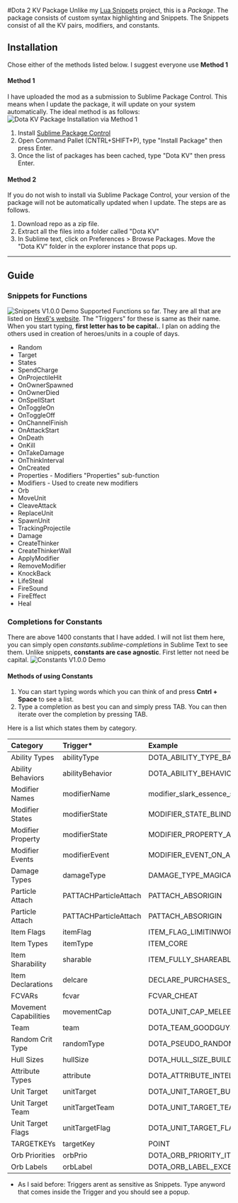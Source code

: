#Dota 2 KV Package
Unlike my [Lua Snippets](https://github.com/bhargavrpatel/Dota-2-Sublime-Packages) project, this is a *Package*. The package consists of custom syntax highlighting and Snippets. The Snippets consist of all the KV pairs, modifiers, and constants. 

## Installation
Chose either of the methods listed below. I suggest everyone use **Method 1**
#### Method 1
I have uploaded the mod as a submission to Sublime Package Control. This means when I update the package, it will update on your system automatically.
The ideal method is as follows:
![Dota KV Package Installation via Method 1](http://fat.gfycat.com/PeskyLiquidCutworm.gif)
1. Install [Sublime Package Control ](https://sublime.wbond.net/installation)
2. Open Command Pallet (CNTRL+SHIFT+P), type "Install Package" then press Enter.
3. Once the list of packages has been cached, type "Dota KV" then press Enter.

#### Method 2
If you do not wish to install via Sublime Package Control, your version of the package will not be automatically updated when I update. The steps are as follows.

1. Download repo as a zip file. 
2. Extract all the files into a folder called "Dota KV"
3. In Sublime text, click on Preferences > Browse Packages. Move the "Dota KV" folder in the explorer instance that pops up.

***
## Guide
### Snippets for Functions
![Snippets V1.0.0 Demo](http://fat.gfycat.com/ObedientParallelIbis.gif)
Supported Functions so far. They are all that are listed on [Hex6's website](hex6.se/dota/modifier_functions.txt). The "Triggers" for these is same as their name. When you start typing, **first letter has to be capital.**. I plan on adding the others used in creation of heroes/units in a couple of days.
* Random
* Target
* States
* SpendCharge
* OnProjectileHit
* OnOwnerSpawned
* OnOwnerDied
* OnSpellStart
* OnToggleOn
* OnToggleOff
* OnChannelFinish
* OnAttackStart
* OnDeath
* OnKill
* OnTakeDamage
* OnThinkInterval
* OnCreated
* Properties 	-	Modifiers "Properties" sub-function
* Modifiers   - Used to create new modifiers
* Orb
* MoveUnit
* CleaveAttack
* ReplaceUnit
* SpawnUnit
* TrackingProjectile
* Damage
* CreateThinker
* CreateThinkerWall
* ApplyModifier
* RemoveModifier
* KnockBack
* LifeSteal
* FireSound
* FireEffect
* Heal

### Completions for Constants
There are above 1400 constants that I have added. I will not list them here, you can simply open *constants.sublime-completions* in Sublime Text to see them. Unlike snippets, **constants are case agnostic**. First letter not need be capital.
![Constants V1.0.0 Demo](http://giant.gfycat.com/AgreeableUnselfishAztecant.gif)
#### Methods of using Constants
1. You can start typing words which you can think of and press **Cntrl + Space** to see a list. 
2. Type a completion as best you can and simply press TAB. You can then iterate over the completion by pressing TAB. 

 Here is a list which states them by category. 

| Category  | Trigger*  | Example |
| :------------ |:---------------|:-----|
| Ability Types | abilityType        |    DOTA_ABILITY_TYPE_BASIC |
| Ability Behaviors | abilityBehavior        |    DOTA_ABILITY_BEHAVIOR_AOE |
| Modifier Names      | modifierName | modifier_slark_essence_shift_debuff |
| Modifier States     | modifierState        |   MODIFIER_STATE_BLIND |
| Modifier Property | modifierState        |    MODIFIER_PROPERTY_ABSOLUTE_NO_DAMAGE_MAGICAL |
| Modifier Events | modifierEvent        |    MODIFIER_EVENT_ON_ABILITY_END_CHANNEL |
| Damage Types | damageType        |    DAMAGE_TYPE_MAGICAL |
| Particle Attach | PATTACHParticleAttach        |    PATTACH_ABSORIGIN |
| Particle Attach | PATTACHParticleAttach        |    PATTACH_ABSORIGIN |
| Item Flags | itemFlag        |    ITEM_FLAG_LIMITINWORLD |
| Item Types | itemType        |    ITEM_CORE |
| Item Sharability | sharable        |    ITEM_FULLY_SHAREABLE |
| Item Declarations | delcare        |    DECLARE_PURCHASES_IN_SPEECH |
| FCVARs | fcvar        |    FCVAR_CHEAT |
| Movement Capabilities | movementCap        |    DOTA_UNIT_CAP_MELEE_ATTACK |
| Team | team        |    DOTA_TEAM_GOODGUYS |
| Random Crit Type | randomType        |    DOTA_PSEUDO_RANDOM_BREWMASTER_CRIT |
| Hull Sizes | hullSize        |    DOTA_HULL_SIZE_BUILDING |
| Attribute Types | attribute        |    DOTA_ATTRIBUTE_INTELLECT |
| Unit Target | unitTarget        |    DOTA_UNIT_TARGET_BUILDING |
| Unit Target Team | unitTargetTeam        |    DOTA_UNIT_TARGET_TEAM_CUSTOM |
| Unit Target Flags | unitTargetFlag        |    DOTA_UNIT_TARGET_FLAG_RANGED_ONLY |
| TARGETKEYs | targetKey        |    POINT |
| Orb Priorities | orbPrio        |    DOTA_ORB_PRIORITY_ITEM_PROC |
| Orb Labels | orbLabel        |    DOTA_ORB_LABEL_EXCEPTION |
* As I said before: Triggers arent as sensitive as Snippets. Type anyword that comes inside the Trigger and you should see a popup.